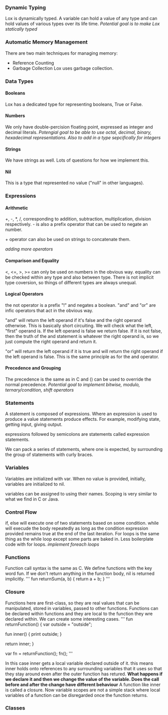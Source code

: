 ### Dynamic Typing
Lox is dynamically typed. A variable can hold a value of any type and can hold values of various types over its life time. *Potential goal is to make Lox statically typed*

### Automatic Memory Management
There are two main techniques for managing memory:
- Reference Counting
- Garbage Collection
Lox uses garbage collection.

### Data Types
#### Booleans
Lox has a dedicated type for representing booleans, True or False.
#### Numbers
We only have double-percision floating point, expressed as integer and decimal literals. *Potengial goal to be able to use octal, decimal, binary, hexadecimal representations. Also to add in a type sepcifically for integers*
#### Strings
We have strings as well. Lots of questions for how we implement this.
#### Nil
This is a type that represented no value ("null" in other languages).

### Expressions
#### Arithmetic
+, -, *, /, corresponding to addition, subtraction, multiplication, division respectively. - is also a prefix operator that can be used to negate an number.

\+ operator can also be used on strings to concatenate them.

*adding more operators*

#### Comparison and Equality
<, <=, >, >= can only be used on numbers in the obvious way.
equality can be checked within any type and also between type. There is not implicit type coversion, so things of different types are always unequal.

#### Logical Operators

the not operator is a prefix "!" and negates a boolean. "and" and "or" are infic operators that act in the obvious way. 

"and" will return the left operand if it's false and the right operand otherwise. This is basically short circuiting. We will check what the left, "first" operand is. If the left operand is false we return false. If it is not false, then the truth of the and statement is whatever the right operand is, so we just compute the right operand and return it.

"or" will return the left operand if it is true and will return the right operand if the left operand is false. This is the same principle as for the and operator. 

#### Precedence and Grouping
The precedence is the same as in C and () can be used to override the normal precedence. *Potential goal to implement bitwise, modulo, ternary/condition, shift operators*

### Statements
A statement is composed of expressions. Where an expression is used to produce a value statements produce effects. For example, modifying state, getting input, giving output. 

expressions followed by semicolons are statements called expression statements.

We can pack a series of statements, where one is expected, by surrounding the group of statements with curly braces.

### Variables
Variables are initialized with var. When no value is provided, initially, variables are initialized to nil.

variables can be assigned to using their names. Scoping is very similar to what we find in C or Java.

### Control Flow
if, else will execute one of two statements based on some condition. while will execude the body repeatedly as long as the condition expression provided remains true at the end of the last iteration. For loops is the same thing as the while loop except some parts are baked in. Less boilerplate code with for loops. *implement foreach loops*

### Functions
Function call syntax is the same as C. We define functions with the key word fun. If we don't return anything in the function body, nil is returned implicitly. 
'''
fun returnSum(a, b) {
  return a + b;
}
'''

### Closure
Functions here are first-class, so they are real values that can be manipulated, stored in variables, passed to other functions. Functions can be declared within functions and they are local to the function they wre declared within. We can create some interesting cases.
'''
fun returnFunction() {
  var outside = "outside";

  fun inner() {
    print outside;
  }

  return inner;
}

var fn = returnFunction();
fn();
'''

In this case inner gets a local variable declared outside of it. this means inner holds onto references to any surrounding variables that it uses so that they stay around even after the outer function has retured. **What happens if we declare it and then we change the value of the variable. Does the call before and after the change have different behaviour** A function like inner is called a closure. Now variable scopes are not a simple stack where local variables of a function can be disregarded once the function returns. 

### Classes





